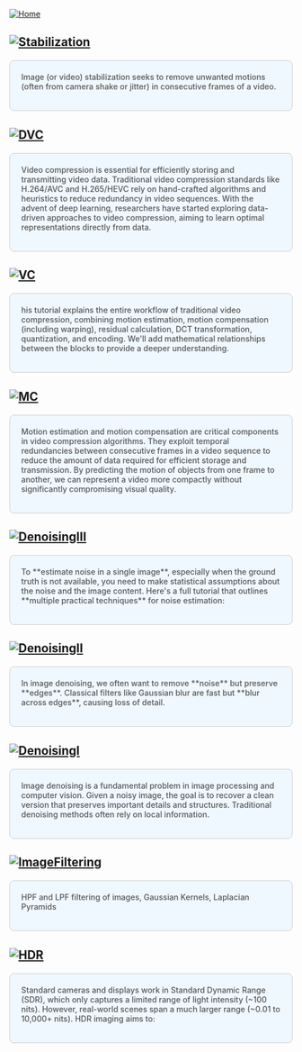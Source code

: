 [![Home](https://img.shields.io/badge/Home-Click%20Here-blue?style=flat&logo=homeadvisor&logoColor=white)](../)
<br>

## [![Stabilization](https://img.shields.io/badge/Stabilization-Traditional_Video_Stabilization-blue?style=for-the-badge&logo=github)](../posts/VideoStabilization)
<div style="background-color: #f0f8ff; color: #555;font-weight: 485; padding: 20px; margin: 20px 0; border-radius: 8px; border: 1px solid #ccc;">
Image (or video) stabilization seeks to remove unwanted motions (often from camera shake or jitter) in consecutive frames of a video.
<p></p>
</div>

## [![DVC](https://img.shields.io/badge/DVC-Deep_Learning_Based_Video_Compression-blue?style=for-the-badge&logo=github)](../posts/DVC)
<div style="background-color: #f0f8ff; color: #555;font-weight: 485; padding: 20px; margin: 20px 0; border-radius: 8px; border: 1px solid #ccc;">
Video compression is essential for efficiently storing and transmitting video data. Traditional video compression standards like H.264/AVC and H.265/HEVC rely on hand-crafted algorithms and heuristics to reduce redundancy in video sequences. With the advent of deep learning, researchers have started exploring data-driven approaches to video compression, aiming to learn optimal representations directly from data.
<p></p>
</div>

## [![VC](https://img.shields.io/badge/VC-Viddeo_Compression-blue?style=for-the-badge&logo=github)](../posts/VideoCompression)
<div style="background-color: #f0f8ff; color: #555;font-weight: 485; padding: 20px; margin: 20px 0; border-radius: 8px; border: 1px solid #ccc;">
his tutorial explains the entire workflow of traditional video compression, combining motion estimation, motion compensation (including warping), residual calculation, DCT transformation, quantization, and encoding. We'll add mathematical relationships between the blocks to provide a deeper understanding.
<p></p>
</div>

## [![MC](https://img.shields.io/badge/MC-Motion_Compensation-blue?style=for-the-badge&logo=github)](../posts/MotionCompensation)
<div style="background-color: #f0f8ff; color: #555;font-weight: 485; padding: 20px; margin: 20px 0; border-radius: 8px; border: 1px solid #ccc;">
Motion estimation and motion compensation are critical components in video compression algorithms. They exploit temporal redundancies between consecutive frames in a video sequence to reduce the amount of data required for efficient storage and transmission. By predicting the motion of objects from one frame to another, we can represent a video more compactly without significantly compromising visual quality.
<p></p>
</div>


## [![DenoisingIII](https://img.shields.io/badge/Denoising-Noise_Estimation-blue?style=for-the-badge&logo=github)](../posts/NoiseEstimation)
<div style="background-color: #f0f8ff; color: #555;font-weight: 485; padding: 20px; margin: 20px 0; border-radius: 8px; border: 1px solid #ccc;">
To **estimate noise in a single image**, especially when the ground truth is not available, you need to make statistical assumptions about the noise and the image content. Here's a full tutorial that outlines **multiple practical techniques** for noise estimation:
<p></p>
</div>

## [![DenoisingII](https://img.shields.io/badge/Denoising-Bilateral_Filtering-blue?style=for-the-badge&logo=github)](../posts/BilateralFiltering)
<div style="background-color: #f0f8ff; color: #555;font-weight: 485; padding: 20px; margin: 20px 0; border-radius: 8px; border: 1px solid #ccc;">
In image denoising, we often want to remove **noise** but preserve **edges**. Classical filters like Gaussian blur are fast but **blur across edges**, causing loss of detail.
<p></p>
</div>


## [![DenoisingI](https://img.shields.io/badge/Denoising-Non_Local_Mean-blue?style=for-the-badge&logo=github)](../posts/NLMean)
<div style="background-color: #f0f8ff; color: #555;font-weight: 485; padding: 20px; margin: 20px 0; border-radius: 8px; border: 1px solid #ccc;">
Image denoising is a fundamental problem in image processing and computer vision. Given a noisy image, the goal is to recover a clean version that preserves important details and structures. Traditional denoising methods often rely on local information.
<p></p>
</div>

## [![ImageFiltering](https://img.shields.io/badge/Image-Filtering_Kernels-blue?style=for-the-badge&logo=github)](../posts/ImageFiltering)
<div style="background-color: #f0f8ff; color: #555;font-weight: 485; padding: 20px; margin: 20px 0; border-radius: 8px; border: 1px solid #ccc;">
HPF and LPF filtering of images, Gaussian Kernels, Laplacian Pyramids
<p></p>
</div>

## [![HDR](https://img.shields.io/badge/HDR-High_Dynamic_Range-blue?style=for-the-badge&logo=github)](../posts/HDR)
<div style="background-color: #f0f8ff; color: #555;font-weight: 485; padding: 20px; margin: 20px 0; border-radius: 8px; border: 1px solid #ccc;">
Standard cameras and displays work in Standard Dynamic Range (SDR), which only captures a limited range of light intensity (~100 nits). However, real-world scenes span a much larger range (~0.01 to 10,000+ nits). HDR imaging aims to:
  <p></p>
</div>



